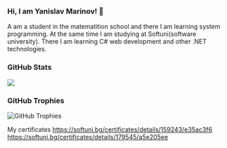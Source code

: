 ### Hi, I am Yanislav Marinov! 👋

A am a student in the matematition school and there I am learning system programming. At the same time I am studying at Softuni(software university). There I am learning C# web development and other .NET technologies.

### GitHub Stats
<img align="center" src="https://github-readme-stats.vercel.app/api/top-langs/?username=Yanislav12345E67923&layout=compact&hide_border=true" />

### GitHub Trophies
<img align="center" src="https://github-profile-trophy.vercel.app/?username=Yanislav12345E67923&rank=-C,-B" alt="GitHub Trophies" />

My certificates
https://softuni.bg/certificates/details/159243/e35ac3f6
https://softuni.bg/certificates/details/179545/a5e205ee
<!--
**Yanislav12345E67923/Yanislav12345E67923** is a ✨ _special_ ✨ repository because its `README.md` (this file) appears on your GitHub profile.

Here are some ideas to get you started:


- 🔭 I’m currently working on ...
- 🌱 I’m currently learning .NET development and system development
- 👯 I’m looking to collaborate on ...
- 🤔 I’m looking for help with my 
- 💬 Ask me about ...
- 📫 How to reach me: ...
- 😄 Pronouns: ...
- ⚡ Fun fact: ...
-->
